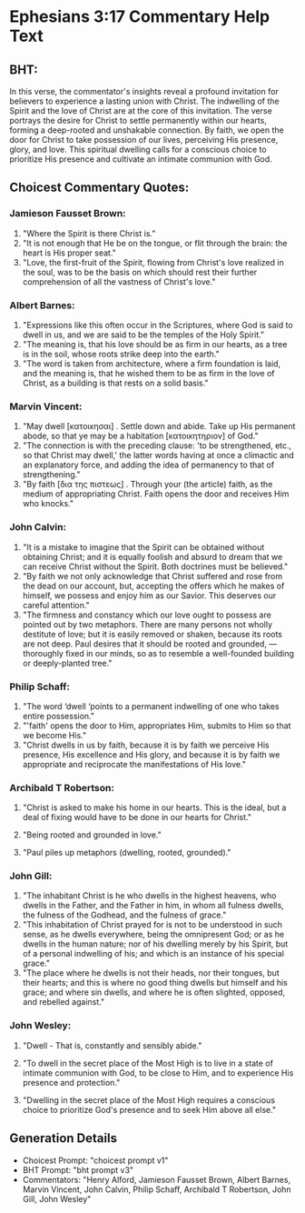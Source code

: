 # Ephesians 3:17 Commentary Help Text

## BHT:
In this verse, the commentator's insights reveal a profound invitation for believers to experience a lasting union with Christ. The indwelling of the Spirit and the love of Christ are at the core of this invitation. The verse portrays the desire for Christ to settle permanently within our hearts, forming a deep-rooted and unshakable connection. By faith, we open the door for Christ to take possession of our lives, perceiving His presence, glory, and love. This spiritual dwelling calls for a conscious choice to prioritize His presence and cultivate an intimate communion with God.

## Choicest Commentary Quotes:
### Jamieson Fausset Brown:
1. "Where the Spirit is there Christ is."
2. "It is not enough that He be on the tongue, or flit through the brain: the heart is His proper seat."
3. "Love, the first-fruit of the Spirit, flowing from Christ's love realized in the soul, was to be the basis on which should rest their further comprehension of all the vastness of Christ's love."

### Albert Barnes:
1. "Expressions like this often occur in the Scriptures, where God is said to dwell in us, and we are said to be the temples of the Holy Spirit."
2. "The meaning is, that his love should be as firm in our hearts, as a tree is in the soil, whose roots strike deep into the earth."
3. "The word is taken from architecture, where a firm foundation is laid, and the meaning is, that he wished them to be as firm in the love of Christ, as a building is that rests on a solid basis."

### Marvin Vincent:
1. "May dwell [κατοικησαι] . Settle down and abide. Take up His permanent abode, so that ye may be a habitation [κατοικητηριον] of God." 
2. "The connection is with the preceding clause: 'to be strengthened, etc., so that Christ may dwell,' the latter words having at once a climactic and an explanatory force, and adding the idea of permanency to that of strengthening."
3. "By faith [δια της πιστεως] . Through your (the article) faith, as the medium of appropriating Christ. Faith opens the door and receives Him who knocks."

### John Calvin:
1. "It is a mistake to imagine that the Spirit can be obtained without obtaining Christ; and it is equally foolish and absurd to dream that we can receive Christ without the Spirit. Both doctrines must be believed." 
2. "By faith we not only acknowledge that Christ suffered and rose from the dead on our account, but, accepting the offers which he makes of himself, we possess and enjoy him as our Savior. This deserves our careful attention."
3. "The firmness and constancy which our love ought to possess are pointed out by two metaphors. There are many persons not wholly destitute of love; but it is easily removed or shaken, because its roots are not deep. Paul desires that it should be rooted and grounded, — thoroughly fixed in our minds, so as to resemble a well-founded building or deeply-planted tree."

### Philip Schaff:
1. "The word ‘dwell ‘points to a permanent indwelling of one who takes entire possession."
2. "'faith' opens the door to Him, appropriates Him, submits to Him so that we become His."
3. "Christ dwells in us by faith, because it is by faith we perceive His presence, His excellence and His glory, and because it is by faith we appropriate and reciprocate the manifestations of His love."

### Archibald T Robertson:
1. "Christ is asked to make his home in our hearts. This is the ideal, but a deal of fixing would have to be done in our hearts for Christ." 

2. "Being rooted and grounded in love." 

3. "Paul piles up metaphors (dwelling, rooted, grounded)."

### John Gill:
1. "The inhabitant Christ is he who dwells in the highest heavens, who dwells in the Father, and the Father in him, in whom all fulness dwells, the fulness of the Godhead, and the fulness of grace."
2. "This inhabitation of Christ prayed for is not to be understood in such sense, as he dwells everywhere, being the omnipresent God; or as he dwells in the human nature; nor of his dwelling merely by his Spirit, but of a personal indwelling of his; and which is an instance of his special grace."
3. "The place where he dwells is not their heads, nor their tongues, but their hearts; and this is where no good thing dwells but himself and his grace; and where sin dwells, and where he is often slighted, opposed, and rebelled against."

### John Wesley:
1. "Dwell - That is, constantly and sensibly abide." 

2. "To dwell in the secret place of the Most High is to live in a state of intimate communion with God, to be close to Him, and to experience His presence and protection." 

3. "Dwelling in the secret place of the Most High requires a conscious choice to prioritize God's presence and to seek Him above all else."


## Generation Details
- Choicest Prompt: "choicest prompt v1"
- BHT Prompt: "bht prompt v3"
- Commentators: "Henry Alford, Jamieson Fausset Brown, Albert Barnes, Marvin Vincent, John Calvin, Philip Schaff, Archibald T Robertson, John Gill, John Wesley"
